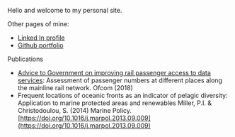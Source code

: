 Hello and welcome to my personal site. 

Other pages of mine:
- [Linked In profile](https://www.linkedin.com/in/stelios-christodoulou-4869aa250/)
- [Github portfolio](https://github.com/stelios-c) 

Publications
- [Advice to Government on improving rail passenger access to data services](https://www.ofcom.org.uk/siteassets/resources/documents/phones-telecoms-and-internet/information-for-industry/other/rail-connectivity-advice-dcms.pdf): Assessment of passenger numbers at different places along the mainline rail network. Ofcom (2018)
- Frequent locations of oceanic fronts as an indicator of pelagic diversity: Application to marine protected areas and renewables Miller, P.I. & Christodoulou, S. (2014) Marine Policy. [https://doi.org/10.1016/j.marpol.2013.09.009](https://doi.org/10.1016/j.marpol.2013.09.009)
